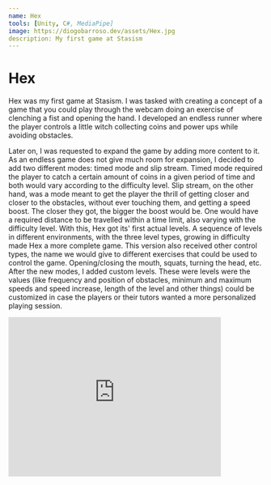 ```yaml
---
name: Hex
tools: [Unity, C#, MediaPipe]
image: https://diogobarroso.dev/assets/Hex.jpg
description: My first game at Stasism
---
```


# Hex

Hex was my first game at Stasism. I was tasked with creating a concept of a game that you could play through the webcam doing an exercise of clenching a fist and opening the hand. I developed an endless runner where the player controls a little witch collecting coins and power ups while avoiding obstacles.

Later on, I was requested to expand the game by adding more content to it. As an endless game does not give much room for expansion, I decided to add two different modes: timed mode and slip stream. Timed mode required the player to catch a certain amount of coins in a given period of time and both would vary according to the difficulty level. Slip stream, on the other hand, was a mode meant to get the player the thrill of getting closer and closer to the obstacles, without ever touching them, and getting a speed boost. The closer they got, the bigger the boost would be. One would have a required distance to be travelled within a time limit, also varying with the difficulty level. With this, Hex got its' first actual levels. A sequence of levels in different environments, with the three level types, growing in difficulty made Hex a more complete game. This version also received other control types, the name we would give to different exercises that could be used to control the game. Opening/closing the mouth, squats, turning the head, etc. After the new modes, I added custom levels. These were levels were the values (like frequency and position of obstacles, minimum and maximum speeds and speed increase, length of the level and other things) could be customized in case the players or their tutors wanted a more personalized playing session.

<iframe width="420" height="315" src="https://cloud.diogobarroso.dev/s/mfDQmacwb73kGnH" frameborder="0" allowfullscreen></iframe>